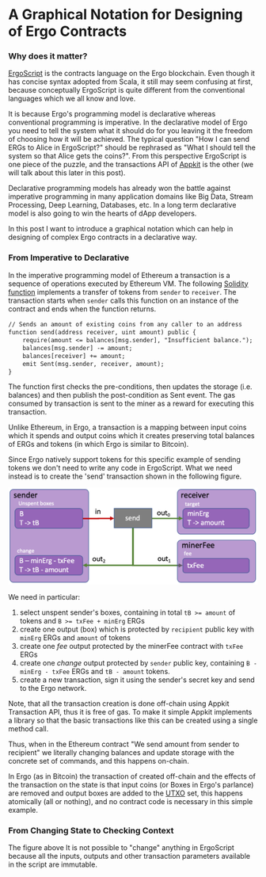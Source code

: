 # A Graphical Notation for Designing of Ergo Contracts

### Why does it matter? 

[ErgoScript](https://ergoplatform.org/docs/ErgoScript.pdf) is the contracts language on
the Ergo blockchain. Even though it has concise syntax adopted from Scala, it still may
seem confusing at first, because conceptually ErgoScript is quite different from the
conventional languages which we all know and love.

It is because Ergo's programming model is declarative whereas conventional programming is
imperative. In the declarative model of Ergo you need to tell the system what it should do
for you leaving it the freedom of choosing how it will be achieved. The typical question
"How I can send ERGs to Alice in ErgoScript?" should be rephrased as "What I should tell
the system so that Alice gets the coins?". From this perspective ErgoScript is one piece
of the puzzle, and the transactions API of
[Appkit](https://github.com/aslesarenko/ergo-appkit) is the other (we will talk about this
later in this post).

Declarative programming models has already won the battle against imperative programming
in many application domains like Big Data, Stream Processing, Deep Learning, Databases,
etc. In a long term declarative model is also going to win the hearts of dApp developers.

In this post I want to introduce a graphical notation which can help in designing of complex
Ergo contracts in a declarative way.

### From Imperative to Declarative

In the imperative programming model of Ethereum a transaction is a sequence of operations
executed by Ethereum VM. The following [Solidity
function](https://solidity.readthedocs.io/en/develop/introduction-to-smart-contracts.html#subcurrency-example)
implements a transfer of tokens from `sender` to `receiver`. The transaction starts when
`sender` calls this function on an instance of the contract and ends when the function
returns.

```
// Sends an amount of existing coins from any caller to an address
function send(address receiver, uint amount) public {
    require(amount <= balances[msg.sender], "Insufficient balance.");
    balances[msg.sender] -= amount;
    balances[receiver] += amount;
    emit Sent(msg.sender, receiver, amount);
}
```

The function first checks the pre-conditions, then updates the storage (i.e. balances) and
then publish the post-condition as Sent event. The gas consumed by transaction is sent
to the miner as a reward for executing this transaction.

Unlike Ethereum, in Ergo, a transaction is a mapping between input coins which it spends
and output coins which it creates preserving total balances of ERGs and tokens (in which
Ergo is similar to Bitcoin). 

Since Ergo natively support tokens for this specific example of sending tokens we don't
need to write any code in ErgoScript.
What we need instead is to create the 'send' transaction shown in the following figure.

![Debugger](send-tx.png)

We need in particular:
1) select unspent sender's boxes, containing in total `tB >= amount` of tokens and `B >=
txFee + minErg` ERGs
2) create one output (box) which is protected by `recipient` public key with `minErg` ERGs and
`amount` of tokens
3) create one _fee_ output protected by the minerFee contract with `txFee` ERGs 
4) create one _change_ output protected by `sender` public key, containing
`B - minErg - txFee` ERGs and `tB - amount` tokens.
5) create a new transaction, sign it using the sender's secret key and send to the Ergo
network.

Note, that all the transaction creation is done off-chain using Appkit Transaction API, thus it
is free of gas. To make it simple Appkit implements a library so
that the basic transactions like this can be created using a single method call.

Thus, when in the Ethereum contract "We send amount from sender to recipient" we literally
changing balances and update storage with the concrete set of commands, and this happens
on-chain. 

In Ergo (as in Bitcoin) the transaction of created off-chain and the effects of the
transaction on the state is that input coins (or Boxes in Ergo's parlance) are removed and
output boxes are added to the
[UTXO](https://en.wikipedia.org/wiki/Unspent_transaction_output) set, this happens
atomically (all or nothing), and no contract code is necessary in this simple example.


### From Changing State to Checking Context 

The figure above 
It is not possible to "change" anything in ErgoScript because all the inputs, outputs and
other transaction parameters available in the script are immutable.
 

